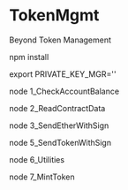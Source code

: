 # TokenMgmt
Beyond Token Management

npm install

export PRIVATE_KEY_MGR='<Your private key>'

node 1_CheckAccountBalance

node 2_ReadContractData

node 3_SendEtherWithSign

node 5_SendTokenWithSign

node 6_Utilities

node 7_MintToken
